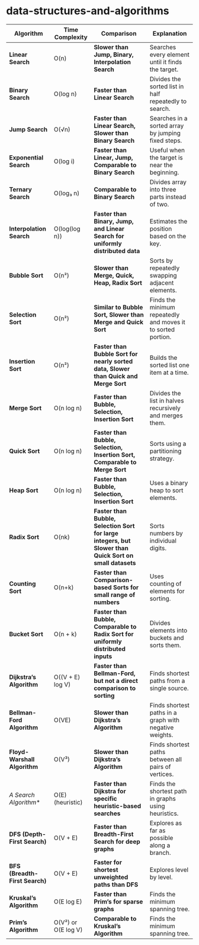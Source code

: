 # data-structures-and-algorithms

| **Algorithm**              | **Time Complexity**  | **Comparison**                                                                                              | **Explanation**                                              |
|----------------------------|---------------------|--------------------------------------------------------------------------------------------------------------|--------------------------------------------------------------|
| **Linear Search**          | O(n)                | **Slower than Jump, Binary, Interpolation Search**                                                           | Searches every element until it finds the target.            |
| **Binary Search**          | O(log n)            | **Faster than Linear Search**                                                                                | Divides the sorted list in half repeatedly to search.        |
| **Jump Search**            | O(√n)               | **Faster than Linear Search, Slower than Binary Search**                                                      | Searches in a sorted array by jumping fixed steps.           |
| **Exponential Search**     | O(log i)            | **Faster than Linear, Jump, Comparable to Binary Search**                                                     | Useful when the target is near the beginning.                |
| **Ternary Search**         | O(log₃ n)           | **Comparable to Binary Search**                                                                              | Divides array into three parts instead of two.               |
| **Interpolation Search**   | O(log(log n))       | **Faster than Binary, Jump, and Linear Search for uniformly distributed data**                                | Estimates the position based on the key.                     |
| **Bubble Sort**            | O(n²)               | **Slower than Merge, Quick, Heap, Radix Sort**                                                                | Sorts by repeatedly swapping adjacent elements.              |
| **Selection Sort**         | O(n²)               | **Similar to Bubble Sort, Slower than Merge and Quick Sort**                                                  | Finds the minimum repeatedly and moves it to sorted portion. |
| **Insertion Sort**         | O(n²)               | **Faster than Bubble Sort for nearly sorted data, Slower than Quick and Merge Sort**                          | Builds the sorted list one item at a time.                   |
| **Merge Sort**             | O(n log n)          | **Faster than Bubble, Selection, Insertion Sort**                                                             | Divides the list in halves recursively and merges them.      |
| **Quick Sort**             | O(n log n)          | **Faster than Bubble, Selection, Insertion Sort, Comparable to Merge Sort**                                   | Sorts using a partitioning strategy.                         |
| **Heap Sort**              | O(n log n)          | **Faster than Bubble, Selection, Insertion Sort**                                                             | Uses a binary heap to sort elements.                         |
| **Radix Sort**             | O(nk)               | **Faster than Bubble, Selection Sort for large integers, but Slower than Quick Sort on small datasets**        | Sorts numbers by individual digits.                          |
| **Counting Sort**          | O(n+k)              | **Faster than Comparison-based Sorts for small range of numbers**                                              | Uses counting of elements for sorting.                       |
| **Bucket Sort**            | O(n + k)            | **Faster than Bubble, Comparable to Radix Sort for uniformly distributed inputs**                              | Divides elements into buckets and sorts them.                |
| **Dijkstra’s Algorithm**   | O((V + E) log V)    | **Faster than Bellman-Ford, but not a direct comparison to sorting**                                          | Finds shortest paths from a single source.                   |
| **Bellman-Ford Algorithm** | O(VE)               | **Slower than Dijkstra’s Algorithm**                                                                          | Finds shortest paths in a graph with negative weights.       |
| **Floyd-Warshall Algorithm** | O(V³)            | **Slower than Dijkstra’s Algorithm**                                                                          | Finds shortest paths between all pairs of vertices.          |
| **A* Search Algorithm**    | O(E) (heuristic)    | **Faster than Dijkstra for specific heuristic-based searches**                                                | Finds the shortest path in graphs using heuristics.          |
| **DFS (Depth-First Search)** | O(V + E)          | **Faster than Breadth-First Search for deep graphs**                                                          | Explores as far as possible along a branch.                  |
| **BFS (Breadth-First Search)** | O(V + E)       | **Faster for shortest unweighted paths than DFS**                                                             | Explores level by level.                                     |
| **Kruskal’s Algorithm**    | O(E log E)          | **Faster than Prim’s for sparse graphs**                                                                      | Finds the minimum spanning tree.                             |
| **Prim’s Algorithm**       | O(V²) or O(E log V) | **Comparable to Kruskal’s Algorithm**                                                                         | Finds the minimum spanning tree.                             |
